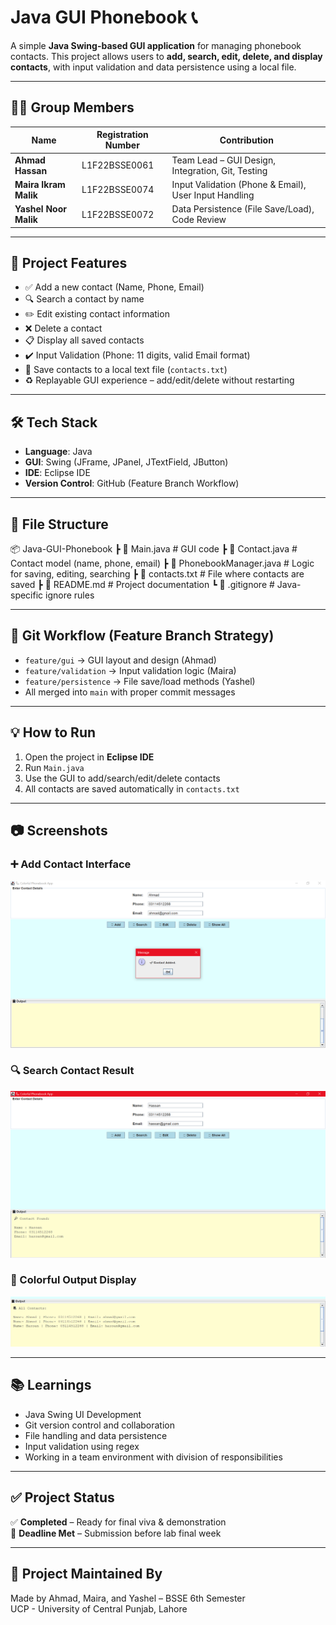 # Java GUI Phonebook 📞

A simple **Java Swing-based GUI application** for managing phonebook contacts. This project allows users to **add, search, edit, delete, and display contacts**, with input validation and data persistence using a local file.

---

## 🧑‍💻 Group Members

| Name                | Registration Number   | Contribution                          |
|---------------------|------------------------|----------------------------------------|
| **Ahmad Hassan**     | L1F22BSSE0061          | Team Lead – GUI Design, Integration, Git, Testing |
| **Maira Ikram Malik**| L1F22BSSE0074          | Input Validation (Phone & Email), User Input Handling |
| **Yashel Noor Malik**| L1F22BSSE0072          | Data Persistence (File Save/Load), Code Review |

---

## 📌 Project Features

- ✅ Add a new contact (Name, Phone, Email)
- 🔍 Search a contact by name
- ✏️ Edit existing contact information
- ❌ Delete a contact
- 📋 Display all saved contacts
- ✔️ Input Validation (Phone: 11 digits, valid Email format)
- 💾 Save contacts to a local text file (`contacts.txt`)
- ♻️ Replayable GUI experience – add/edit/delete without restarting

---

## 🛠️ Tech Stack

- **Language**: Java
- **GUI**: Swing (JFrame, JPanel, JTextField, JButton)
- **IDE**: Eclipse IDE
- **Version Control**: GitHub (Feature Branch Workflow)

---

## 📁 File Structure

📦 Java-GUI-Phonebook
┣ 📄 Main.java # GUI code
┣ 📄 Contact.java # Contact model (name, phone, email)
┣ 📄 PhonebookManager.java # Logic for saving, editing, searching
┣ 📄 contacts.txt # File where contacts are saved
┣ 📄 README.md # Project documentation
┗ 📄 .gitignore # Java-specific ignore rules

---

## 🔁 Git Workflow (Feature Branch Strategy)

- `feature/gui` → GUI layout and design (Ahmad)
- `feature/validation` → Input validation logic (Maira)
- `feature/persistence` → File save/load methods (Yashel)
- All merged into `main` with proper commit messages

---

## 💡 How to Run

1. Open the project in **Eclipse IDE**
2. Run `Main.java`
3. Use the GUI to add/search/edit/delete contacts
4. All contacts are saved automatically in `contacts.txt`

---

## 📷 Screenshots

### ➕ Add Contact Interface
![Add Contact](AddContact.PNG)

### 🔍 Search Contact Result
![Search Contact](searchContact.PNG)

### 🎨 Colorful Output Display
![Output Display](Output.PNG)

---

## 📚 Learnings

- Java Swing UI Development
- Git version control and collaboration
- File handling and data persistence
- Input validation using regex
- Working in a team environment with division of responsibilities

---

## ✅ Project Status

✅ **Completed** – Ready for final viva & demonstration  
📅 **Deadline Met** – Submission before lab final week

---

## 🔗 Project Maintained By

Made by Ahmad, Maira, and Yashel – BSSE 6th Semester  
UCP - University of Central Punjab, Lahore


